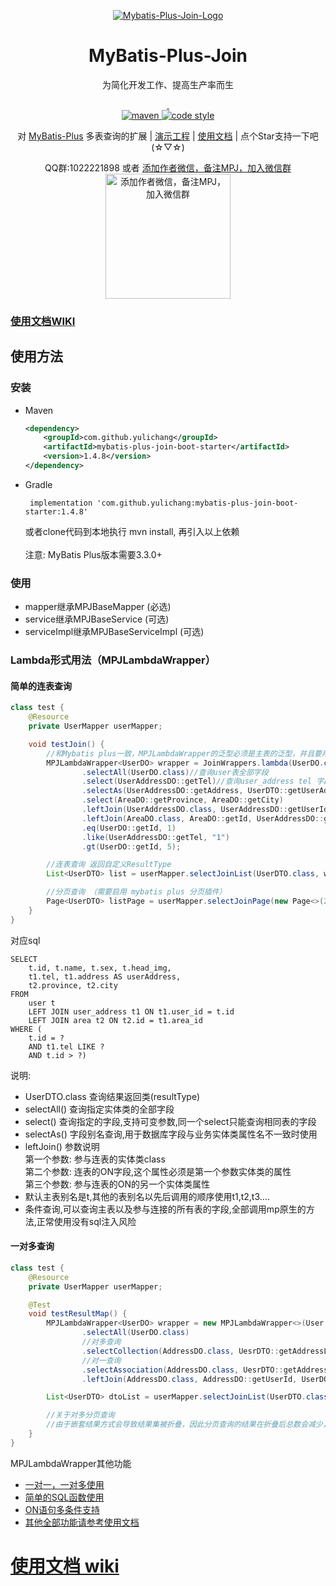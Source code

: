 <!--suppress HtmlDeprecatedAttribute -->
<p align="center">
  <a href="https://github.com/yulichang/mybatis-plus-join" target="_blank">
   <img alt="Mybatis-Plus-Join-Logo" src="https://mybatisplusjoin.com/lg.png">
  </a>
</p>
<h1 align="center">MyBatis-Plus-Join</h1>
<p align="center">
  为简化开发工作、提高生产率而生
</p>
<p align="center">
  <a href="https://github.com/yulichang/mybatis-plus-join" target="_blank">
    <img src="https://img.shields.io/github/stars/yulichang/mybatis-plus-join.svg?style=social&label=Stars" alt=""/>
  </a>
  <a href="https://gitee.com/best_handsome/mybatis-plus-join" target="_blank">
    <img src="https://gitee.com/best_handsome/mybatis-plus-join/badge/star.svg?theme=dark" alt=""/>
  </a>
  <br/>
  <a href="https://central.sonatype.com/artifact/com.github.yulichang/mybatis-plus-join-boot-starter">
    <img alt="maven" src="https://img.shields.io/maven-central/v/com.github.yulichang/mybatis-plus-join-boot-starter.svg?style=flat-square">
  </a>

  <a href="https://www.apache.org/licenses/LICENSE-2.0">
    <img alt="code style" src="https://img.shields.io/badge/license-Apache%202-4EB1BA.svg?style=flat-square">
  </a>
</p>
<p align="center">
对 <a href="https://gitee.com/baomidou/mybatis-plus" target="_blank">MyBatis-Plus</a> 多表查询的扩展 |
<a href="https://gitee.com/best_handsome/mybatis-plus-join-demo" target="_blank">演示工程</a> |
<a href="https://www.baidu.com/link?url=wdmhssysW-Mj19Gkcc2CBOzNVoimHat57mlnH78SEU_6y0awYgDKTBy7es9BXnAH&wd=&eqid=908484020001866e000000056440b5e3" target="_blank">使用文档</a> |
点个Star支持一下吧 (☆▽☆)
</p>

<p align="center">
QQ群:1022221898  或者 
<a href="https://gitee.com/best_handsome/mybatis-plus-join/issues/I65N2M" target="_blank">添加作者微信，备注MPJ，加入微信群</a>  
<br/>
<img width="200px" height="200px" src="https://mybatisplusjoin.com/qr.png"  alt="添加作者微信，备注MPJ，加入微信群"/>
</p>

### <a href="https://www.baidu.com/link?url=6NtKqbGKUIIdwoBUaqNkQnLiG3d5y03L6Pfg6ODId0VKfPifpB1xqdQzsBprm-0h&wd=&eqid=d26e7f1600004777000000056440ade6" target="_blank">使用文档WIKI</a>

## 使用方法

### 安装

- Maven
  ```xml
  <dependency>
      <groupId>com.github.yulichang</groupId>
      <artifactId>mybatis-plus-join-boot-starter</artifactId>
      <version>1.4.8</version>
  </dependency>
  ```
- Gradle
  ```
   implementation 'com.github.yulichang:mybatis-plus-join-boot-starter:1.4.8'
  ```
  或者clone代码到本地执行 mvn install, 再引入以上依赖  
  <br>
  注意: MyBatis Plus版本需要3.3.0+
  <br>

### 使用

* mapper继承MPJBaseMapper (必选)
* service继承MPJBaseService (可选)
* serviceImpl继承MPJBaseServiceImpl (可选)

### Lambda形式用法（MPJLambdaWrapper）

#### 简单的连表查询

```java
class test {
    @Resource
    private UserMapper userMapper;

    void testJoin() {
        //和Mybatis plus一致，MPJLambdaWrapper的泛型必须是主表的泛型，并且要用主表的Mapper来调用
        MPJLambdaWrapper<UserDO> wrapper = JoinWrappers.lambda(UserDO.class)
                .selectAll(UserDO.class)//查询user表全部字段
                .select(UserAddressDO::getTel)//查询user_address tel 字段
                .selectAs(UserAddressDO::getAddress, UserDTO::getUserAddress)//别名
                .select(AreaDO::getProvince, AreaDO::getCity)
                .leftJoin(UserAddressDO.class, UserAddressDO::getUserId, UserDO::getId)
                .leftJoin(AreaDO.class, AreaDO::getId, UserAddressDO::getAreaId)
                .eq(UserDO::getId, 1)
                .like(UserAddressDO::getTel, "1")
                .gt(UserDO::getId, 5);

        //连表查询 返回自定义ResultType
        List<UserDTO> list = userMapper.selectJoinList(UserDTO.class, wrapper);

        //分页查询 （需要启用 mybatis plus 分页插件）
        Page<UserDTO> listPage = userMapper.selectJoinPage(new Page<>(2, 10), UserDTO.class, wrapper);
    }
}
```

对应sql

```
SELECT  
    t.id, t.name, t.sex, t.head_img, 
    t1.tel, t1.address AS userAddress,
    t2.province, t2.city 
FROM 
    user t 
    LEFT JOIN user_address t1 ON t1.user_id = t.id 
    LEFT JOIN area t2 ON t2.id = t1.area_id 
WHERE (
    t.id = ? 
    AND t1.tel LIKE ? 
    AND t.id > ?)
```

说明:

* UserDTO.class 查询结果返回类(resultType)
* selectAll() 查询指定实体类的全部字段
* select() 查询指定的字段,支持可变参数,同一个select只能查询相同表的字段
* selectAs() 字段别名查询,用于数据库字段与业务实体类属性名不一致时使用
* leftJoin() 参数说明  
  第一个参数:  参与连表的实体类class  
  第二个参数:  连表的ON字段,这个属性必须是第一个参数实体类的属性  
  第三个参数:  参与连表的ON的另一个实体类属性
* 默认主表别名是t,其他的表别名以先后调用的顺序使用t1,t2,t3....
* 条件查询,可以查询主表以及参与连接的所有表的字段,全部调用mp原生的方法,正常使用没有sql注入风险

#### 一对多查询

```java
class test {
    @Resource
    private UserMapper userMapper;

    @Test
    void testResultMap() {
        MPJLambdaWrapper<UserDO> wrapper = new MPJLambdaWrapper<>(User.class)
                .selectAll(UserDO.class)
                //对多查询
                .selectCollection(AddressDO.class, UesrDTO::getAddressList)
                //对一查询
                .selectAssociation(AddressDO.class, UesrDTO::getAddress)
                .leftJoin(AddressDO.class, AddressDO::getUserId, UserDO::getId);

        List<UserDTO> dtoList = userMapper.selectJoinList(UserDTO.class, wrapper);

        //关于对多分页查询
        //由于嵌套结果方式会导致结果集被折叠，因此分页查询的结果在折叠后总数会减少，所以无法保证分页结果数量正确。
    }
}
```

MPJLambdaWrapper其他功能

* <a href="https://mybatisplusjoin.com/pages/core/lambda/select/selectCollection.html" target="_blank">
  一对一，一对多使用</a>
* <a href="https://mybatisplusjoin.com/pages/core/lambda/select/selectFunc.html" target="_blank">简单的SQL函数使用</a>
* <a href="https://mybatisplusjoin.com/pages/core/lambda/join/leftJoin.html" target="_blank">ON语句多条件支持</a>
* <a href="https://www.baidu.com/link?url=wdmhssysW-Mj19Gkcc2CBOzNVoimHat57mlnH78SEU_6y0awYgDKTBy7es9BXnAH&wd=&eqid=908484020001866e000000056440b5e3" target="_blank">其他全部功能请参考使用文档</a>

# <a href="https://www.baidu.com/link?url=wdmhssysW-Mj19Gkcc2CBOzNVoimHat57mlnH78SEU_6y0awYgDKTBy7es9BXnAH&wd=&eqid=908484020001866e000000056440b5e3" target="_blank">使用文档 wiki</a>
